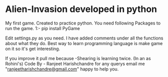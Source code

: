 # Alien-Invasion developed in python
My first game. Created to practice python. 
You need following Packages to run the game.
1:- pip install PyGame

Edit settings.py as you need.
I have added comments under all the functions about what they do.
Best way to learn programming language is make game on it so it's get interesting.

If you improve it pull me because 
            -Shearing is learning twice.
            (In an as Rohini's)
            Code By - Ranjeet Harishchandre
for any querys email me "ranjeetharishchandre@gmail.com" happy to help you.           

